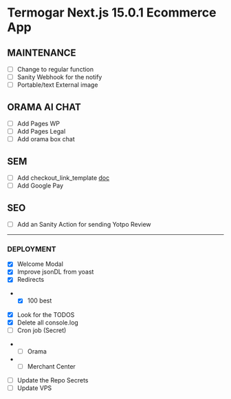 # Termogar Next.js 15.0.1 Ecommerce App

## MAINTENANCE

- [ ] Change to regular function
- [ ] Sanity Webhook for the notify
- [ ] Portable/text External image

## ORAMA AI CHAT

- [ ] Add Pages WP
- [ ] Add Pages Legal
- [ ] Add orama box chat

## SEM

- [ ] Add checkout_link_template [doc](https://support.google.com/merchants/answer/13580733?sjid=9673701225904806725-EU)
- [ ] Add Google Pay

## SEO

- [ ] Add an Sanity Action for sending Yotpo Review

---

### DEPLOYMENT

- [x] Welcome Modal
- [x] Improve jsonDL from yoast
- [x] Redirects
- - [x] 100 best
- [x] Look for the TODOS
- [x] Delete all console.log
- [ ] Cron job (Secret)
- - [ ] Orama
- - [ ] Merchant Center
- [ ] Update the Repo Secrets
- [ ] Update VPS
